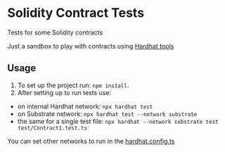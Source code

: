 # Solidity Contract Tests
Tests for some Solidity contracts

Just a sandbox to play with contracts using [Hardhat tools](https://hardhat.org/)

## Usage
1. To set up the project run: `npm install`.
2. After setting up to run tests use:
* on internal Hardhat network: `npx hardhat test`
* on Substrate network: `npx hardhat test --network substrate`
* the same for a single test file: `npx hardhat --network substrate test test/Contract1.test.ts`

You can set other networks to run in the [hardhat.config.ts](hardhat.config.ts)
